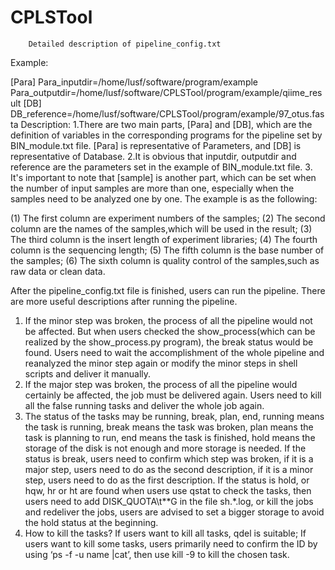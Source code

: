 # CPLSTool

        Detailed description of pipeline_config.txt
Example:

[Para]
Para_inputdir=/home/lusf/software/program/example
Para_outputdir=/home/lusf/software/CPLSTool/program/example/qiime_result
[DB]
DB_reference=/home/lusf/software/CPLSTool/program/example/97_otus.fasta
Description:
1.There are two main parts, [Para] and [DB], which are the definition of variables in the corresponding programs for the pipeline set by BIN_module.txt file. [Para] is representative of Parameters, and [DB] is representative of Database.
2.It is obvious that inputdir, outputdir and reference are the parameters set in the example of  BIN_module.txt file.
3. It's important to note that [sample] is another part, which can be set when the number of input samples are more than one, especially when the samples need to be analyzed one by one. The example is as the following:
  
(1)	The first column are experiment numbers of the samples;
(2)	The second column are the names of the samples,which will be used in the result;
(3)	The third column is the insert length of experiment libraries;
(4)	The fourth column is the sequencing length;
(5)	The fifth column is the base number of the samples;
(6)	The sixth column is quality control of the samples,such as raw data or clean data.
     
After the pipeline_config.txt file is finished, users can run the pipeline. There are more useful descriptions after running the pipeline.
1. If the minor step was broken, the process of all the pipeline would not be affected. But when users checked the show_process(which can be realized by the show_process.py program), the break status would be found. Users need to wait the accomplishment of the whole pipeline and reanalyzed the minor step again or modify the minor steps in shell scripts and deliver it manually.
2. If the major step was broken, the process of all the pipeline would certainly be affected, the job must be delivered again. Users need to kill all the false running tasks and deliver the whole job again.
3. The status of the tasks may be running, break, plan, end, running means the task is running, break means the task was broken, plan means the task is planning to run, end means the task is finished, hold means the storage of the disk is not enough and more storage is needed. If the status is break, users need to confirm which step was broken, if it is a major step, users need to do as the second description, if it is a minor step, users need to do as the first description. If the status is hold, or hqw, hr or ht are found when users use qstat to check the tasks, then users need to add DISK_QUOTA\t**G in the file sh.*.log, or kill the jobs and redeliver the jobs, users are advised to set a bigger storage to avoid the hold status at the beginning.
4. How to kill the tasks? If users want to kill all tasks, qdel is suitable; If users want to kill some tasks, users primarily need to confirm the ID by using ‘ps -f -u name |cat’, then use kill -9 to kill the chosen task.
